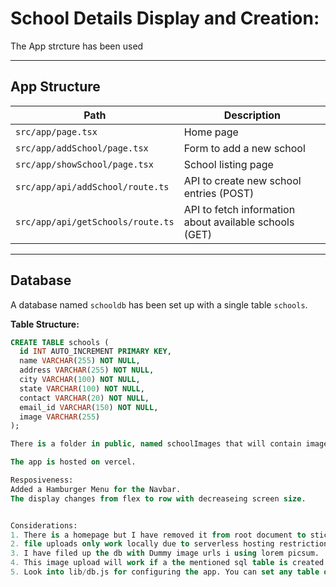 # School Details Display and Creation:


The App strcture has been used

---

## App Structure

| Path | Description |
|------|-------------|
| `src/app/page.tsx` | Home page |
| `src/app/addSchool/page.tsx` | Form to add a new school |
| `src/app/showSchool/page.tsx` | School listing page |
| `src/app/api/addSchool/route.ts` | API to create new school entries (POST) |
| `src/app/api/getSchools/route.ts` | API to fetch information about available schools (GET) |

--- 


## Database

A database named `schooldb` has been set up with a single table `schools`.

**Table Structure:**

```sql
CREATE TABLE schools (
  id INT AUTO_INCREMENT PRIMARY KEY,
  name VARCHAR(255) NOT NULL,
  address VARCHAR(255) NOT NULL,
  city VARCHAR(100) NOT NULL,
  state VARCHAR(100) NOT NULL,
  contact VARCHAR(20) NOT NULL,
  email_id VARCHAR(150) NOT NULL,
  image VARCHAR(255)
);

There is a folder in public, named schoolImages that will contain images of the schools. Created using addSchool.

The app is hosted on vercel. 

Resposiveness:
Added a Hamburger Menu for the Navbar.
The display changes from flex to row with decreaseing screen size.


Considerations:
1. There is a homepage but I have removed it from root document to stick to the two page requirement.
2. file uploads only work locally due to serverless hosting restrictions. We can implement cloudinary for url based image integration.
3. I have filed up the db with Dummy image urls i using lorem picsum.
4. This image upload will work if a the mentioned sql table is created inside schools database. Make sure that your mysql server is running. 
5. Look into lib/db.js for configuring the app. You can set any table or db name you want as long as you keep it up to date with db.js.



